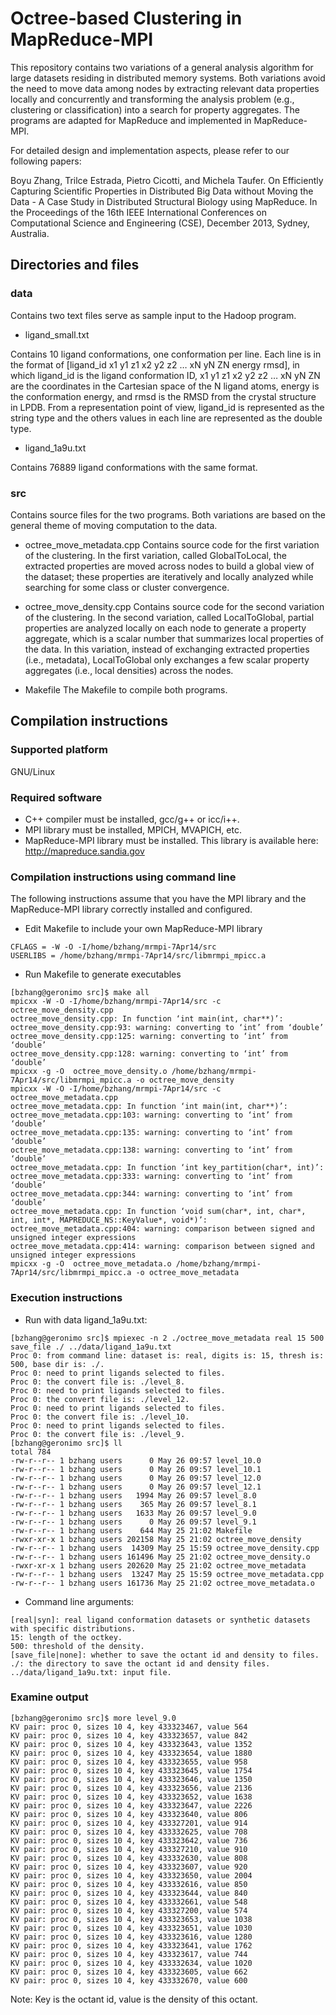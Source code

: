 # Octree-based Clustering in MapReduce-MPI 

This repository contains two variations of a general analysis algorithm for 
large datasets residing in distributed memory systems. Both variations avoid 
the need to move data among nodes by extracting relevant data properties 
locally and concurrently and transforming the analysis problem (e.g., clustering 
or classification) into a search for property aggregates. The programs are 
adapted for MapReduce and implemented in MapReduce-MPI.

For detailed design and implementation aspects, please refer to our following papers:

Boyu Zhang, Trilce Estrada, Pietro Cicotti, and Michela Taufer. On Efficiently 
Capturing Scientific Properties in Distributed Big Data without Moving the 
Data - A Case Study in Distributed Structural Biology using MapReduce. In the 
Proceedings of the 16th IEEE International Conferences on Computational Science 
and Engineering (CSE), December 2013, Sydney, Australia.



## Directories and files 

### data
Contains two text files serve as sample input to the Hadoop program.

* ligand_small.txt 

Contains 10 ligand conformations, one conformation per line. Each line is in the 
format of [ligand_id x1 y1 z1 x2 y2 z2 … xN yN ZN energy rmsd], in which 
ligand_id is the ligand conformation ID, x1 y1 z1 x2 y2 z2 … xN yN ZN are the 
coordinates in the Cartesian space of the N ligand atoms, energy is the 
conformation energy, and rmsd is the RMSD from the crystal structure in LPDB. 
From a representation point of view, ligand_id is represented as the string 
type and the others values in each line are represented as the double type.

* ligand_1a9u.txt 

Contains 76889 ligand conformations with the same format.

### src
Contains source files for the two programs. Both variations are based on the 
general theme of moving computation to the data. 

* octree_move_metadata.cpp
Contains source code for the first variation of the clustering. In the first 
variation, called GlobalToLocal, the extracted properties are moved across nodes 
to build a global view of the dataset; these properties are iteratively and 
locally analyzed while searching for some class or cluster convergence. 

* octree_move_density.cpp
Contains source code for the second variation of the clustering. In the second 
variation, called LocalToGlobal, partial properties are analyzed locally on each 
node to generate a property aggregate, which is a scalar number that summarizes 
local properties of the data. In this variation, instead of exchanging 
extracted properties (i.e., metadata), LocalToGlobal only exchanges a few 
scalar property aggregates (i.e., local densities) across the nodes. 

* Makefile
The Makefile to compile both programs.

## Compilation instructions 

### Supported platform
GNU/Linux

### Required software
* C++ compiler must be installed, gcc/g++ or icc/i++.
* MPI library must be installed, MPICH, MVAPICH, etc.
* MapReduce-MPI library must be installed. This library is available here:
http://mapreduce.sandia.gov

### Compilation instructions using command line
The following instructions assume that you have the MPI library and the MapReduce-MPI
library correctly installed and configured.

* Edit Makefile to include your own MapReduce-MPI library 

```
CFLAGS = -W -O -I/home/bzhang/mrmpi-7Apr14/src
USERLIBS = /home/bzhang/mrmpi-7Apr14/src/libmrmpi_mpicc.a
```

* Run Makefile to generate executables

```
[bzhang@geronimo src]$ make all
mpicxx -W -O -I/home/bzhang/mrmpi-7Apr14/src -c octree_move_density.cpp
octree_move_density.cpp: In function ‘int main(int, char**)’:
octree_move_density.cpp:93: warning: converting to ‘int’ from ‘double’
octree_move_density.cpp:125: warning: converting to ‘int’ from ‘double’
octree_move_density.cpp:128: warning: converting to ‘int’ from ‘double’
mpicxx -g -O  octree_move_density.o /home/bzhang/mrmpi-7Apr14/src/libmrmpi_mpicc.a -o octree_move_density
mpicxx -W -O -I/home/bzhang/mrmpi-7Apr14/src -c octree_move_metadata.cpp
octree_move_metadata.cpp: In function ‘int main(int, char**)’:
octree_move_metadata.cpp:103: warning: converting to ‘int’ from ‘double’
octree_move_metadata.cpp:135: warning: converting to ‘int’ from ‘double’
octree_move_metadata.cpp:138: warning: converting to ‘int’ from ‘double’
octree_move_metadata.cpp: In function ‘int key_partition(char*, int)’:
octree_move_metadata.cpp:333: warning: converting to ‘int’ from ‘double’
octree_move_metadata.cpp:344: warning: converting to ‘int’ from ‘double’
octree_move_metadata.cpp: In function ‘void sum(char*, int, char*, int, int*, MAPREDUCE_NS::KeyValue*, void*)’:
octree_move_metadata.cpp:404: warning: comparison between signed and unsigned integer expressions
octree_move_metadata.cpp:414: warning: comparison between signed and unsigned integer expressions
mpicxx -g -O  octree_move_metadata.o /home/bzhang/mrmpi-7Apr14/src/libmrmpi_mpicc.a -o octree_move_metadata
```

### Execution instructions 

* Run with data ligand_1a9u.txt:
``` 
[bzhang@geronimo src]$ mpiexec -n 2 ./octree_move_metadata real 15 500 save_file ./ ../data/ligand_1a9u.txt 
Proc 0: from command line: dataset is: real, digits is: 15, thresh is: 500, base dir is: ./.
Proc 0: need to print ligands selected to files.
Proc 0: the convert file is: ./level_8.
Proc 0: need to print ligands selected to files.
Proc 0: the convert file is: ./level_12.
Proc 0: need to print ligands selected to files.
Proc 0: the convert file is: ./level_10.
Proc 0: need to print ligands selected to files.
Proc 0: the convert file is: ./level_9.
[bzhang@geronimo src]$ ll
total 784
-rw-r--r-- 1 bzhang users      0 May 26 09:57 level_10.0
-rw-r--r-- 1 bzhang users      0 May 26 09:57 level_10.1
-rw-r--r-- 1 bzhang users      0 May 26 09:57 level_12.0
-rw-r--r-- 1 bzhang users      0 May 26 09:57 level_12.1
-rw-r--r-- 1 bzhang users   1994 May 26 09:57 level_8.0
-rw-r--r-- 1 bzhang users    365 May 26 09:57 level_8.1
-rw-r--r-- 1 bzhang users   1633 May 26 09:57 level_9.0
-rw-r--r-- 1 bzhang users      0 May 26 09:57 level_9.1
-rw-r--r-- 1 bzhang users    644 May 25 21:02 Makefile
-rwxr-xr-x 1 bzhang users 202158 May 25 21:02 octree_move_density
-rw-r--r-- 1 bzhang users  14309 May 25 15:59 octree_move_density.cpp
-rw-r--r-- 1 bzhang users 161496 May 25 21:02 octree_move_density.o
-rwxr-xr-x 1 bzhang users 202620 May 25 21:02 octree_move_metadata
-rw-r--r-- 1 bzhang users  13247 May 25 15:59 octree_move_metadata.cpp
-rw-r--r-- 1 bzhang users 161736 May 25 21:02 octree_move_metadata.o
```

* Command line arguments:
```
[real|syn]: real ligand conformation datasets or synthetic datasets with specific distributions.
15: length of the octkey.
500: threshold of the density.
[save_file|none]: whether to save the octant id and density to files.
./: the directory to save the octant id and density files.
../data/ligand_1a9u.txt: input file.
```

### Examine output
```
[bzhang@geronimo src]$ more level_9.0 
KV pair: proc 0, sizes 10 4, key 433323467, value 564
KV pair: proc 0, sizes 10 4, key 433323657, value 842
KV pair: proc 0, sizes 10 4, key 433323643, value 1352
KV pair: proc 0, sizes 10 4, key 433323654, value 1880
KV pair: proc 0, sizes 10 4, key 433323655, value 958
KV pair: proc 0, sizes 10 4, key 433323645, value 1754
KV pair: proc 0, sizes 10 4, key 433323646, value 1350
KV pair: proc 0, sizes 10 4, key 433323656, value 2136
KV pair: proc 0, sizes 10 4, key 433323652, value 1638
KV pair: proc 0, sizes 10 4, key 433323647, value 2226
KV pair: proc 0, sizes 10 4, key 433323640, value 806
KV pair: proc 0, sizes 10 4, key 433327201, value 914
KV pair: proc 0, sizes 10 4, key 433332625, value 708
KV pair: proc 0, sizes 10 4, key 433323642, value 736
KV pair: proc 0, sizes 10 4, key 433327210, value 910
KV pair: proc 0, sizes 10 4, key 433332630, value 808
KV pair: proc 0, sizes 10 4, key 433323607, value 920
KV pair: proc 0, sizes 10 4, key 433323650, value 2004
KV pair: proc 0, sizes 10 4, key 433332616, value 850
KV pair: proc 0, sizes 10 4, key 433323644, value 840
KV pair: proc 0, sizes 10 4, key 433332661, value 548
KV pair: proc 0, sizes 10 4, key 433327200, value 574
KV pair: proc 0, sizes 10 4, key 433323653, value 1038
KV pair: proc 0, sizes 10 4, key 433323651, value 1030
KV pair: proc 0, sizes 10 4, key 433323616, value 1280
KV pair: proc 0, sizes 10 4, key 433323641, value 1762
KV pair: proc 0, sizes 10 4, key 433323617, value 744
KV pair: proc 0, sizes 10 4, key 433332634, value 1020
KV pair: proc 0, sizes 10 4, key 433323605, value 662
KV pair: proc 0, sizes 10 4, key 433332670, value 600
```
Note: Key is the octant id, value is the density of this octant.



